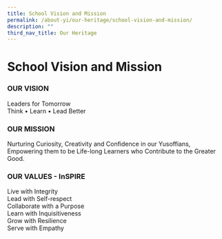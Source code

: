 ```yaml
---
title: School Vision and Mission
permalink: /about-yi/our-heritage/school-vision-and-mission/
description: ""
third_nav_title: Our Heritage
---
```

# **School Vision and Mission**

### OUR VISION

Leaders for Tomorrow    
Think • Learn • Lead Better

### OUR MISSION

Nurturing Curiosity, Creativity and Confidence in our Yusoffians, Empowering them to be Life-long Learners who Contribute to the Greater Good.

### OUR VALUES - InSPIRE

Live with Integrity    
Lead with Self-respect    
Collaborate with a Purpose   
Learn with Inquisitiveness    
Grow with Resilience    
Serve with Empathy
